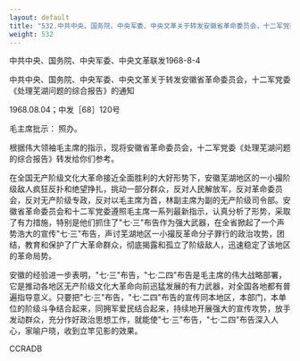 ```yaml
---
layout: default
title: "532.中共中央、国务院、中央军委、中央文革关于转发安徽省革命委员会，十二军党委《处理芜湖问题的综合报告》的通知"
weight: 532
---
```


中共中央、国务院、中央军委、中央文革联发1968-8-4

中共中央、国务院、中央军委、中央文革关于转发安徽省革命委员会，十二军党委《处理芜湖问题的综合报告》的通知

1968.08.04；中发［68］120号

毛主席批示：  照办。

根据伟大领袖毛主席的指示，现将安徽省革命委员会，十二军党委《处理芜湖问题的综合报告》转发给你们参考。

在全国无产阶级文化大革命接近全面胜利的大好形势下，安徽芜湖地区的一小撮阶级敌人疯狂反扑和绝望挣扎，挑动一部分群众，反对人民解放军，反对革命委员会，反对无产阶级专政，反对以毛主席为首，林副主席为副的无产阶级司令部。安徽省革命委员会和十二军党委遵照毛主席一系列最新指示，认真分析了形势，采取了有力措施，特别是他们抓住了"七·三"布告作为强大武器，在全省掀起了一个声势浩大的宣传"七·三"布告，声讨芜湖地区一小撮反革命分子罪行的政治攻势，团结，教育和保护了广大革命群众，彻底揭露和孤立了阶级敌人，迅速稳定了该地区的革命局势。

安徽的经验进一步表明，"七·三"布告，"七·二四"布告是毛主席的伟大战略部署，它是推动各地区无产阶级文化大革命向前迅猛发展的有力武器，对全国各地都有普遍指导意义。只要把"七·三"布告，"七·二四"布告的宣传同本地区，本部门，本单位的阶级斗争结合起来，同拥军爱民结合起来，持续地开展强大的宣传攻势，放手发动群众，充分作好政治思想工作，就能使"七·三"布告，"七·二四"布告深入人心，家喻户晓，收到立竿见影的效果。

CCRADB

